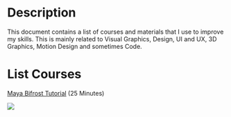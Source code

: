 # Description
This document contains a list of courses and materials that I use to improve my skills. This is mainly related to Visual Graphics, Design, UI and UX, 3D Graphics, Motion Design and sometimes Code.

# List Courses

[Maya Bifrost Tutorial](https://youtu.be/6Ep4SJ-WN9s) (25 Minutes)

![](http://immage.biz/images/2020/07/23/SeM5.jpg)
